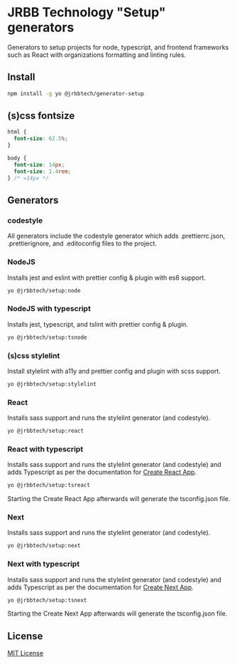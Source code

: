 # JRBB Technology "Setup" generators

Generators to setup projects for node, typescript, and frontend frameworks
such as React with organizations formatting and linting rules.

## Install

```bash
npm install -g yo @jrbbtech/generator-setup
```

## (s)css fontsize

```css
html {
  font-size: 62.5%;
}

body {
  font-size: 14px;
  font-size: 1.4rem;
} /* =14px */
```

## Generators

### codestyle

All generators include the codestyle generator which adds .prettierrc.json,
.prettierignore, and .editoconfig files to the project.

### NodeJS

Installs jest and eslint with prettier config & plugin with es6 support.

```bash
yo @jrbbtech/setup:node
```

### NodeJS with typescript

Installs jest, typescript, and tslint with prettier config & plugin.

```bash
yo @jrbbtech/setup:tsnode
```

### (s)css stylelint

Install stylelint with a11y and prettier config and plugin with scss support.

```bash
yo @jrbbtech/setup:stylelint
```

### React

Installs sass support and runs the stylelint generator (and codestyle).

```bash
yo @jrbbtech/setup:react
```

### React with typescript

Installs sass support and runs the stylelint generator (and codestyle) and adds
Typescript as per the documentation for [Create React App](https://create-react-app.dev/docs/adding-typescript).

```bash
yo @jrbbtech/setup:tsreact
```

Starting the Create React App afterwards will generate the tsconfig.json file.

### Next

Installs sass support and runs the stylelint generator (and codestyle).

```bash
yo @jrbbtech/setup:next
```

### Next with typescript

Installs sass support and runs the stylelint generator (and codestyle) and adds
Typescript as per the documentation for [Create Next App](https://nextjs.org/docs/basic-features/typescript).

```bash
yo @jrbbtech/setup:tsnext
```

Starting the Create Next App afterwards will generate the tsconfig.json file.

## License

[MIT License](./LICENSE)

